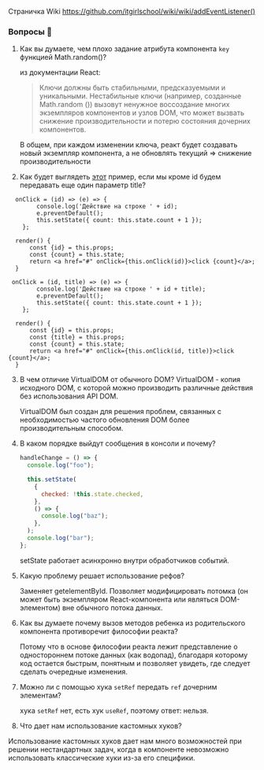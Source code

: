 Страничка Wiki https://github.com/itgirlschool/wiki/wiki/addEventListener()

### Вопросы 💎

1. Как вы думаете, чем плохо задание атрибута компонента `key` функцией Math.random()?

   из документации React:

   > Ключи должны быть стабильными, предсказуемыми и уникальными. Нестабильные ключи (например, созданные Math.random ()) вызовут ненужное воссоздание многих экземпляров компонентов и узлов DOM, что может вызвать снижение производительности и потерю состояния дочерних компонентов.

   В общем, при каждом изменении ключа, реакт будет создавать новый экземпляр компонента, а не обновлять текущий => снижение производительности

2. Как будет выглядеть [этот](https://www.notion.so/31-ed5969c31cc64e96b25edc9b8f5efaef) пример, если мы кроме id будем передавать еще один параметр title?

```
  onClick = (id) => (e) => {
        console.log('Действие на строке ' + id);
        e.preventDefault();
        this.setState({ count: this.state.count + 1 });
    };

  render() {
      const {id} = this.props;
      const {count} = this.state;
      return <a href="#" onClick={this.onClick(id)}>click {count}</a>;
  }
```

```
 onClick = (id, title) => (e) => {
        console.log('Действие на строке ' + id + title);
        e.preventDefault();
        this.setState({ count: this.state.count + 1 });
    };

  render() {
      const {id} = this.props;
      const {title} = this.props;
      const {count} = this.state;
      return <a href="#" onClick={this.onClick(id, title)}>click {count}</a>;
  }
```

3. В чем отличие VirtualDOM от обычного DOM?
   VirtualDOM - копия исходного DOM, с которой можно производить различные действия без использования API DOM.

   VirtualDOM был создан для решения проблем, связанных с необходимостью частого обновления DOM более производительным способом.

4. В каком порядке выйдут сообщения в консоли и почему?

   ```jsx
   handleChange = () => {
     console.log("foo");

     this.setState(
       {
         checked: !this.state.checked,
       },
       () => {
         console.log("baz");
       },
     );
     console.log("bar");
   };
   ```

   setState работает асинхронно внутри обработчиков событий.

5. Какую проблему решает использование рефов?

   Заменяет getelementById.
   Позволяет модифицировать потомка (он может быть экземпляром React-компонента или являться DOM-элементом) вне обычного потока данных.

6. Как вы думаете почему вызов методов ребенка из родительского компонента противоречит философии реакта?

   Потому что в основе философии реакта лежит представление о одностороннем потоке данных (как водопад), благодаря которому код остается быстрым, понятным и позволяет увидеть, где следует сделать очередные изменения.

7. Можно ли с помощью хука `setRef` передать `ref` дочерним элементам?

   хука `setRef` нет, есть хук `useRef`, поэтому ответ: нельзя.

8. Что дает нам использование кастомных хуков?

Использование кастомных хуков дает нам много возможностей при решении нестандартных задач, когда в компоненте невозможно использовать классические хуки из-за его специфики.

